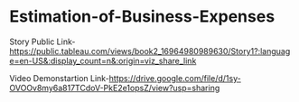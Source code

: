 # Estimation-of-Business-Expenses


Story Public Link-https://public.tableau.com/views/book2_16964980989630/Story1?:language=en-US&:display_count=n&:origin=viz_share_link


Video Demonstartion Link-https://drive.google.com/file/d/1sy-OVOOv8my6a817TCdoV-PkE2e1opsZ/view?usp=sharing

